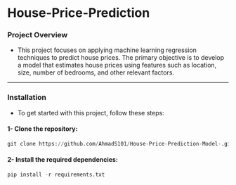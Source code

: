 # House-Price-Prediction
### Project Overview

- This project focuses on applying machine learning regression techniques to predict house prices. The primary objective is to develop a model that estimates house prices using features such as location, size, number of bedrooms, and other relevant factors.
---

### Installation

- To get started with this project, follow these steps:
#### 1- Clone the repository:
```python
git clone https://github.com/AhmadS101/House-Price-Prediction-Model-.git
```
#### 2- Install the required dependencies:
```python
pip install -r requirements.txt
```